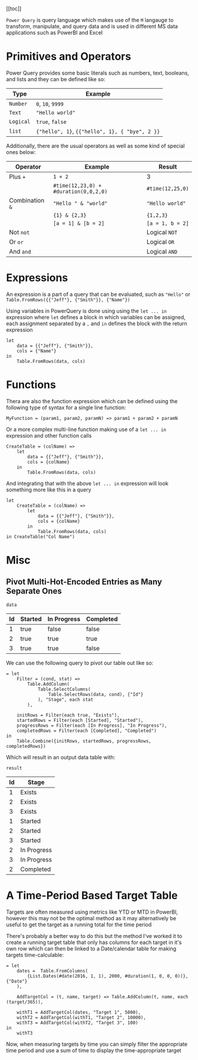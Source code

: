 [[toc]]

`Power Query` is query language which makes use of the `M` langauge to transform, manipulate, and query data and is used in different MS data applications such as PowerBI and Excel

# Primitives and Operators

Power Query provides some basic literals such as numbers, text, booleans, and lists and they can be defined like so:

| Type      | Example                                        |
| --------- | ---------------------------------------------- |
| `Number`  | `0`, `10`, `9999`                              |
| `Text`    | `"Hello world"`                                |
| `Logical` | `true`, `false`                                |
| `list`    | `{"hello", 1}`, `{{"hello", 1}, { "bye", 2 }}` |

Additionally, there are the usual operators as well as some kind of special ones below:

| Operator        | Example                               | Result           |
| --------------- | ------------------------------------- | ---------------- |
| Plus `+`        | `1 + 2`                               | 3                |
|                 | `#time(12,23,0) + #duration(0,0,2,0)` | `#time(12,25,0)` |
| Combination `&` | `"Hello " & "world"`                  | `"Hello world"`  |
|                 | `{1} & {2,3}`                         | `{1,2,3}`        |
|                 | `[a = 1] & [b = 2]`                   | `[a = 1, b = 2]` |
| Not `not`       |                                       | Logical `NOT`    |
| Or `or`         |                                       | Logical `OR`     |
| And `and`       |                                       | Logical `AND`    |

# Expressions

An expression is a part of a query that can be evaluated, such as `"Hello"` or `Table.FromRows({{"Jeff"}, {"Smith"}}, {"Name"})`

Using variables in PowerQuery is done using using the `let ... in` expression where `let` defines a block in which variables can be assigned, each assignment separated by a `,` and `in` defines the block with the return expression

```powerquery-m
let
    data = {{"Jeff"}, {"Smith"}},
    cols = {"Name"}
in
    Table.FromRows(data, cols)
```

# Functions

Thera are also the function expression which can be defined using the following type of syntax for a single line function:

```powerquery-m
MyFunction = (param1, param2, paramN) => param1 + param2 + paramN
```

Or a more complex multi-line function making use of a `let ... in` expression and other function calls

```powerquery-m
CreateTable = (colName) =>
    let
        data = {{"Jeff"}, {"Smith"}},
        cols = {colName}
    in
        Table.FromRows(data, cols)
```

And integrating that with the above `let ... in` expression will look something more like this in a query

```powerquery-m
let
    CreateTable = (colName) =>
        let
            data = {{"Jeff"}, {"Smith"}},
            cols = {colName}
        in
            Table.FromRows(data, cols)
in CreateTable("Col Name")
```

# Misc

## Pivot Multi-Hot-Encoded Entries as Many Separate Ones

`data`

| Id  | Started | In Progress | Completed |
| --- | ------- | ----------- | --------- |
| 1   | true    | false       | false     |
| 2   | true    | true        | true      |
| 3   | true    | true        | false     |

We can use the following query to pivot our table out like so:

```powerquery-m
= let
    Filter = (cond, stat) =>
        Table.AddColumn(
            Table.SelectColumns(
                Table.SelectRows(data, cond), {"Id"}
            ), "Stage", each stat
        ),

    initRows = Filter(each true, "Exists"),
    startedRows = Filter(each [Started], "Started"),
    progressRows = Filter(each [In Progress], "In Progress"),
    completedRows = Filter(each [Completed], "Completed")
in
    Table.Combine({initRows, startedRows, progressRows, completedRows})
```

Which will result in an output data table with:

`result`

| Id  | Stage       |
| --- | ----------- |
| 1   | Exists      |
| 2   | Exists      |
| 3   | Exists      |
| 1   | Started     |
| 2   | Started     |
| 3   | Started     |
| 2   | In Progress |
| 3   | In Progress |
| 2   | Completed   |

# A Time-Period Based Target Table

Targets are often measured using metrics like YTD or MTD in PowerBI, however this may not be the optimal method as it may alternatively be useful to get the target as a running total for the time period

There's probably a better way to do this but the method I've worked it to create a running target table that only has columns for each target in it's own row which can then be linked to a Date/calendar table for making targets time-calculable:

```powerquery-m
= let 
    dates =  Table.FromColumns(
        {List.Dates(#date(2016, 1, 1), 2000, #duration(1, 0, 0, 0))}, {"Date"}
    ),

    AddTargetCol = (t, name, target) => Table.AddColumn(t, name, each (target/365)),

    withT1 = AddTargetCol(dates, "Target 1", 5000),
    withT2 = AddTargetCol(withT1, "Target 2", 10000),
    withT3 = AddTargetCol(withT2, "Target 3", 100)
in 
    withT3
```

Now, when measuring targets by time you can simply filter the appropriate time period and use a sum of time to display the time-appropriate target
